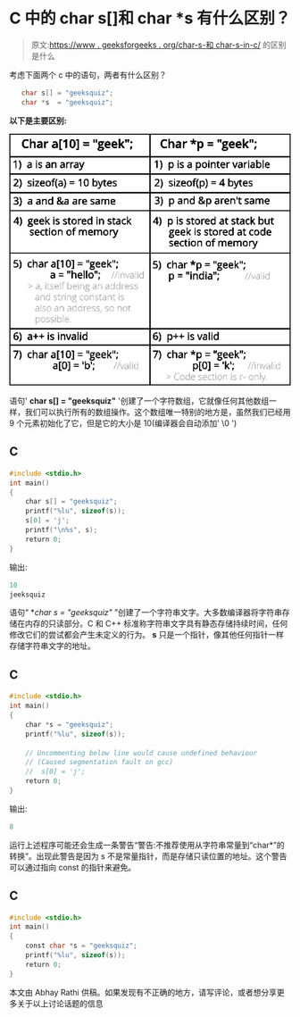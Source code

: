 # C 中的 char s[]和 char *s 有什么区别？

> 原文:[https://www . geeksforgeeks . org/char-s-和 char-s-in-c/](https://www.geeksforgeeks.org/whats-difference-between-char-s-and-char-s-in-c/) 的区别是什么

考虑下面两个 c 中的语句，两者有什么区别？

```cpp
   char s[] = "geeksquiz";
   char *s  = "geeksquiz";
```

**以下是主要区别:**

![](img/a253045d24d9eca903ddcb7f75a7e4fa.png)

语句' **char s[] = "geeksquiz"** '创建了一个字符数组，它就像任何其他数组一样，我们可以执行所有的数组操作。这个数组唯一特别的地方是，虽然我们已经用 9 个元素初始化了它，但是它的大小是 10(编译器会自动添加' \0 ')

## C

```cpp
#include <stdio.h>
int main()
{
    char s[] = "geeksquiz";
    printf("%lu", sizeof(s));
    s[0] = 'j';
    printf("\n%s", s);
    return 0;
}
```

输出:

```cpp
10
jeeksquiz
```

语句“ **char *s = "geeksquiz"** ”创建了一个字符串文字。大多数编译器将字符串存储在内存的只读部分。C 和 C++ 标准称字符串文字具有静态存储持续时间，任何修改它们的尝试都会产生未定义的行为。
**s** 只是一个指针，像其他任何指针一样存储字符串文字的地址。

## C

```cpp
#include <stdio.h>
int main()
{
    char *s = "geeksquiz";
    printf("%lu", sizeof(s));

    // Uncommenting below line would cause undefined behaviour
    // (Caused segmentation fault on gcc)
    //  s[0] = 'j'; 
    return 0;
}
```

输出:

```cpp
8
```

运行上述程序可能还会生成一条警告“警告:不推荐使用从字符串常量到“char*”的转换”。出现此警告是因为 s 不是常量指针，而是存储只读位置的地址。这个警告可以通过指向 const 的指针来避免。

## C

```cpp
#include <stdio.h>
int main()
{
    const char *s = "geeksquiz";
    printf("%lu", sizeof(s));
    return 0;
}
```

本文由 Abhay Rathi 供稿。如果发现有不正确的地方，请写评论，或者想分享更多关于以上讨论话题的信息